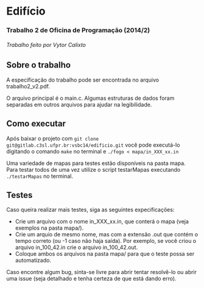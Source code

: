 # Edifício
### Trabalho 2 de Oficina de Programação (2014/2)
###### Trabalho feito por Vytor Calixto

## Sobre o trabalho
A especificação do trabalho pode ser encontrada no arquivo trabalho2_v2.pdf.

O arquivo principal é o main.c. Algumas estruturas de dados foram separadas em outros arquivos para ajudar na legibilidade.

## Como executar
Após baixar o projeto com `git clone git@gitlab.c3sl.ufpr.br:vsbc14/edificio.git` você pode executá-lo digitando o comando `make` no terminal e `./fogo < mapa/in_XXX_xx.in`

Uma variedade de mapas para testes estão disponíveis na pasta mapa. Para testar todos de uma vez utilize o script testarMapas executando `./testarMapas` no terminal.

## Testes
Caso queira realizar mais testes, siga as seguintes expecificações:
* Crie um arquivo com o nome in_XXX_xx.in, que conterá o mapa (veja exemplos na pasta mapa/).
* Crie um arquio de mesmo nome, mas com a extensão .out que contém o tempo correto (ou -1 caso não haja saída). Por exemplo, se você criou o arquivo in_100_42.in crie o arquivo in_100_42.out.
* Coloque ambos os arquivos na pasta mapa/ para que o teste possa ser automatizado.

Caso encontre algum bug, sinta-se livre para abrir tentar resolvê-lo ou abrir uma issue (seja detalhado e tenha certeza de que está dando erro).
